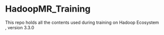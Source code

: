 # HadoopMR_Training
This repo holds all the contents used during training on Hadoop Ecosystem , version 3.3.0
